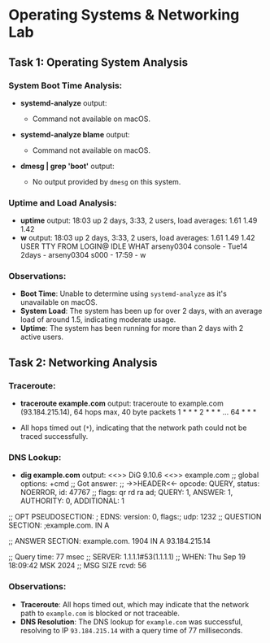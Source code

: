 # Operating Systems & Networking Lab

## Task 1: Operating System Analysis

### System Boot Time Analysis:
- **systemd-analyze** output:
  - Command not available on macOS.

- **systemd-analyze blame** output:
  - Command not available on macOS.

- **dmesg | grep 'boot'** output:
  - No output provided by `dmesg` on this system.

### Uptime and Load Analysis:
- **uptime** output: 18:03 up 2 days, 3:33, 2 users, load averages: 1.61 1.49 1.42
- **w** output: 18:03 up 2 days, 3:33, 2 users, load averages: 1.61 1.49 1.42 USER TTY FROM LOGIN@ IDLE WHAT arseny0304 console - Tue14 2days - arseny0304 s000 - 17:59 - w


### Observations:
- **Boot Time**: Unable to determine using `systemd-analyze` as it's unavailable on macOS.
- **System Load**: The system has been up for over 2 days, with an average load of around 1.5, indicating moderate usage.
- **Uptime**: The system has been running for more than 2 days with 2 active users.

## Task 2: Networking Analysis

### Traceroute:
- **traceroute example.com** output: traceroute to example.com (93.184.215.14), 64 hops max, 40 byte packets 1 * * * 2 * * * ... 64 * * *

- All hops timed out (`*`), indicating that the network path could not be traced successfully.

### DNS Lookup:
- **dig example.com** output: <<>> DiG 9.10.6 <<>> example.com ;; global options: +cmd ;; Got answer: ;; ->>HEADER<<- opcode: QUERY, status: NOERROR, id: 47767 ;; flags: qr rd ra ad; QUERY: 1, ANSWER: 1, AUTHORITY: 0, ADDITIONAL: 1

;; OPT PSEUDOSECTION: ; EDNS: version: 0, flags:; udp: 1232 ;; QUESTION SECTION: ;example.com. IN A

;; ANSWER SECTION: example.com. 1904 IN A 93.184.215.14

;; Query time: 77 msec ;; SERVER: 1.1.1.1#53(1.1.1.1) ;; WHEN: Thu Sep 19 18:09:42 MSK 2024 ;; MSG SIZE rcvd: 56


### Observations:
- **Traceroute**: All hops timed out, which may indicate that the network path to `example.com` is blocked or not traceable.
- **DNS Resolution**: The DNS lookup for `example.com` was successful, resolving to IP `93.184.215.14` with a query time of 77 milliseconds.
